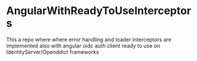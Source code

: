 # AngularWithReadyToUseInterceptors
This a repo where where error handling and loader interceptors are implemented also with angular oidc auth client ready to use on IdentityServer/Openddict frameworks
